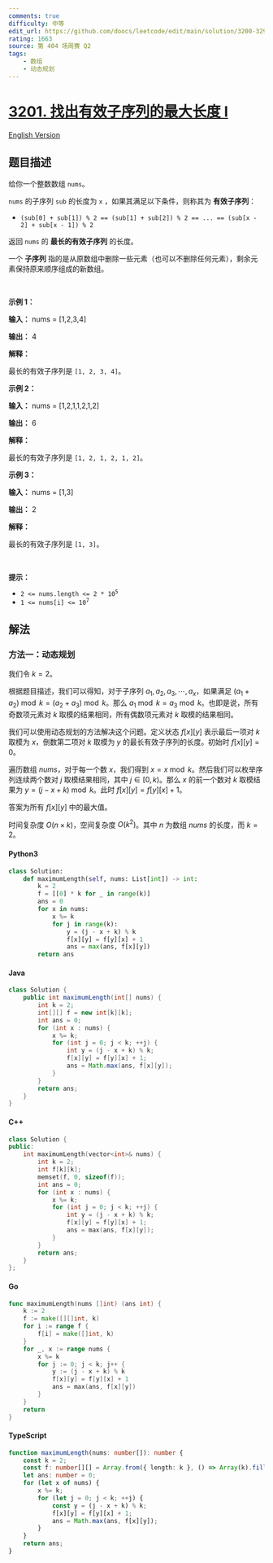 ```yaml
---
comments: true
difficulty: 中等
edit_url: https://github.com/doocs/leetcode/edit/main/solution/3200-3299/3201.Find%20the%20Maximum%20Length%20of%20Valid%20Subsequence%20I/README.md
rating: 1663
source: 第 404 场周赛 Q2
tags:
    - 数组
    - 动态规划
---
```


<!-- problem:start -->

# [3201. 找出有效子序列的最大长度 I](https://leetcode.cn/problems/find-the-maximum-length-of-valid-subsequence-i)

[English Version](/solution/3200-3299/3201.Find%20the%20Maximum%20Length%20of%20Valid%20Subsequence%20I/README_EN.md)

## 题目描述

<!-- description:start -->

<p>给你一个整数数组 <code>nums</code>。</p>

<p><code>nums</code> 的子序列 <code>sub</code> 的长度为 <code>x</code> ，如果其满足以下条件，则称其为 <strong>有效子序列</strong>：</p>

<ul>
	<li><code>(sub[0] + sub[1]) % 2 == (sub[1] + sub[2]) % 2 == ... == (sub[x - 2] + sub[x - 1]) % 2</code></li>
</ul>

<p>返回 <code>nums</code> 的 <strong>最长的有效子序列</strong> 的长度。</p>

<p>一个&nbsp;<strong>子序列</strong>&nbsp;指的是从原数组中删除一些元素（也可以不删除任何元素），剩余元素保持原来顺序组成的新数组。</p>

<p>&nbsp;</p>

<p><strong class="example">示例 1：</strong></p>

<div class="example-block">
<p><strong>输入：</strong> <span class="example-io">nums = [1,2,3,4]</span></p>

<p><strong>输出：</strong> <span class="example-io">4</span></p>

<p><strong>解释：</strong></p>

<p>最长的有效子序列是 <code>[1, 2, 3, 4]</code>。</p>
</div>

<p><strong class="example">示例 2：</strong></p>

<div class="example-block">
<p><strong>输入：</strong> <span class="example-io">nums = [1,2,1,1,2,1,2]</span></p>

<p><strong>输出：</strong> 6</p>

<p><strong>解释：</strong></p>

<p>最长的有效子序列是 <code>[1, 2, 1, 2, 1, 2]</code>。</p>
</div>

<p><strong class="example">示例 3：</strong></p>

<div class="example-block">
<p><strong>输入：</strong> <span class="example-io">nums = [1,3]</span></p>

<p><strong>输出：</strong> <span class="example-io">2</span></p>

<p><strong>解释：</strong></p>

<p>最长的有效子序列是 <code>[1, 3]</code>。</p>
</div>

<p>&nbsp;</p>

<p><strong>提示：</strong></p>

<ul>
	<li><code>2 &lt;= nums.length &lt;= 2 * 10<sup>5</sup></code></li>
	<li><code>1 &lt;= nums[i] &lt;= 10<sup>7</sup></code></li>
</ul>

<!-- description:end -->

## 解法

<!-- solution:start -->

### 方法一：动态规划

我们令 $k = 2$。

根据题目描述，我们可以得知，对于子序列 $a_1, a_2, a_3, \cdots, a_x$，如果满足 $(a_1 + a_2) \bmod k = (a_2 + a_3) \bmod k$。那么 $a_1 \bmod k = a_3 \bmod k$。也即是说，所有奇数项元素对 $k$ 取模的结果相同，所有偶数项元素对 $k$ 取模的结果相同。

我们可以使用动态规划的方法解决这个问题。定义状态 $f[x][y]$ 表示最后一项对 $k$ 取模为 $x$，倒数第二项对 $k$ 取模为 $y$ 的最长有效子序列的长度。初始时 $f[x][y] = 0$。

遍历数组 $nums$，对于每一个数 $x$，我们得到 $x = x \bmod k$。然后我们可以枚举序列连续两个数对 $j$ 取模结果相同，其中 $j \in [0, k)$。那么 $x$ 的前一个数对 $k$ 取模结果为 $y = (j - x + k) \bmod k$。此时 $f[x][y] = f[y][x] + 1$。

答案为所有 $f[x][y]$ 中的最大值。

时间复杂度 $O(n \times k)$，空间复杂度 $O(k^2)$。其中 $n$ 为数组 $\textit{nums}$ 的长度，而 $k=2$。

<!-- tabs:start -->

#### Python3

```python
class Solution:
    def maximumLength(self, nums: List[int]) -> int:
        k = 2
        f = [[0] * k for _ in range(k)]
        ans = 0
        for x in nums:
            x %= k
            for j in range(k):
                y = (j - x + k) % k
                f[x][y] = f[y][x] + 1
                ans = max(ans, f[x][y])
        return ans
```

#### Java

```java
class Solution {
    public int maximumLength(int[] nums) {
        int k = 2;
        int[][] f = new int[k][k];
        int ans = 0;
        for (int x : nums) {
            x %= k;
            for (int j = 0; j < k; ++j) {
                int y = (j - x + k) % k;
                f[x][y] = f[y][x] + 1;
                ans = Math.max(ans, f[x][y]);
            }
        }
        return ans;
    }
}
```

#### C++

```cpp
class Solution {
public:
    int maximumLength(vector<int>& nums) {
        int k = 2;
        int f[k][k];
        memset(f, 0, sizeof(f));
        int ans = 0;
        for (int x : nums) {
            x %= k;
            for (int j = 0; j < k; ++j) {
                int y = (j - x + k) % k;
                f[x][y] = f[y][x] + 1;
                ans = max(ans, f[x][y]);
            }
        }
        return ans;
    }
};
```

#### Go

```go
func maximumLength(nums []int) (ans int) {
	k := 2
	f := make([][]int, k)
	for i := range f {
		f[i] = make([]int, k)
	}
	for _, x := range nums {
		x %= k
		for j := 0; j < k; j++ {
			y := (j - x + k) % k
			f[x][y] = f[y][x] + 1
			ans = max(ans, f[x][y])
		}
	}
	return
}
```

#### TypeScript

```ts
function maximumLength(nums: number[]): number {
    const k = 2;
    const f: number[][] = Array.from({ length: k }, () => Array(k).fill(0));
    let ans: number = 0;
    for (let x of nums) {
        x %= k;
        for (let j = 0; j < k; ++j) {
            const y = (j - x + k) % k;
            f[x][y] = f[y][x] + 1;
            ans = Math.max(ans, f[x][y]);
        }
    }
    return ans;
}
```

<!-- tabs:end -->

<!-- solution:end -->

<!-- problem:end -->

